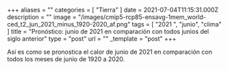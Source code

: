 +++
aliases = ""
categories = [ "Tierra" ]
date = 2021-07-04T11:15:31.000Z
description = ""
image = "/images/cmip5-rcp85-ensavg-1mem_world-ced_t2_jun_2021_minus_1920-2020_af.png"
tags = [ "2021 ", "junio", "clima" ]
title = "Pronóstico: junio de 2021 en comparación con todos junios del siglo anterior"
type = "post"
url = ""
_template = "post"
+++

Así es como se pronostica el calor de junio de 2021 en comparación con todos los meses de junio de 1920 a 2020.
